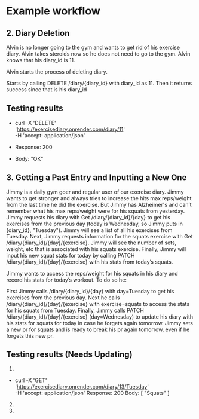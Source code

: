 # Example workflow
## 2. Diary Deletion
Alvin is no longer going to the gym and wants to get rid of his exercise diary. Alvin takes steroids now so he does not need to go to the gym. Alvin knows that his diary_id is 11.

Alvin starts the process of deleting diary.

Starts by calling DELETE /diary/{diary_id} with diary_id as 11.
Then it returns success since that is his diary_id

## Testing results

* curl -X 'DELETE' \
  'https://exercisediary.onrender.com/diary/11' \
  -H 'accept: application/json'

* Response: 200
* Body: "OK" 


## 3. Getting a Past Entry and Inputting a New One
Jimmy is a daily gym goer and regular user of our exercise diary. Jimmy wants to get stronger and always tries to increase the hits max reps/weight from the last time he did the exercise. But Jimmy has Alzheimer's and can’t remember what his max reps/weight were for his squats from yesterday. Jimmy requests his diary with Get /diary/{diary_id}/{day} to get his exercises from the previous day (today is Wednesday, so Jimmy puts in {diary_id}, "Tuesday"). Jimmy will see a list of all his exercises from Tuesday. Next, Jimmy requests information for the squats exercise with Get /diary/{diary_id}/{day}/{exercise}. Jimmy will see the number of sets, weight, etc that is associated with his squats exercise. Finally, Jimmy will input his new squat stats for today by calling PATCH /diary/{diary_id}/{day}/{exercise} with his stats from today’s squats.

Jimmy wants to access the reps/weight for his squats in his diary and record his stats for today’s workout. To do so he:

First Jimmy calls /diary/{diary_id}/{day} with day=Tuesday to get his exercises from the previous day.
Next he calls /diary/{diary_id}/{day}/{exercise} with exercise=squats to access the stats for his squats from Tuesday.
Finally, Jimmy calls PATCH /diary/{diary_id}/{day}/{exercise} (day=Wednesday) to update his diary with his stats for squats for today in case he forgets again tomorrow.
Jimmy sets a new pr for squats and is ready to break his pr again tomorrow, even if he forgets this new pr.

## Testing results (Needs Updating)

1. 
* curl -X 'GET' \
  'https://exercisediary.onrender.com/diary/13/Tuesday' \
  -H 'accept: application/json'
Response: 200
Body: [ "Squats" ]

2. 

3. 
